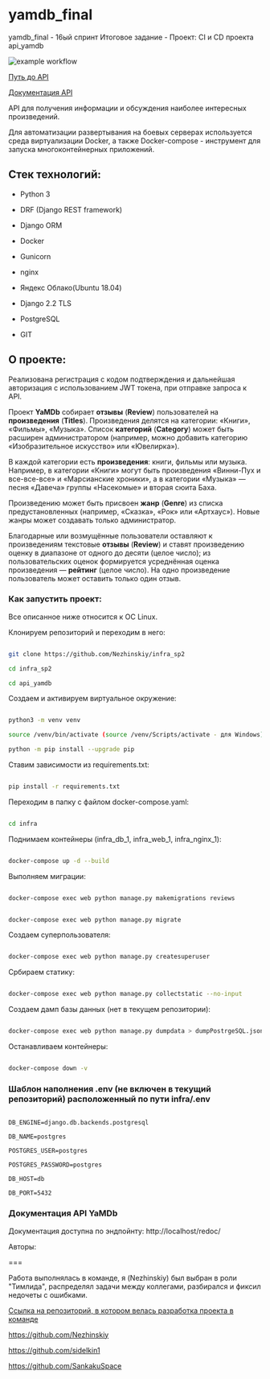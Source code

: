# yamdb_final
yamdb_final - 16ый спринт
Итоговое задание - Проект: CI и CD проекта api_yamdb

![example workflow](https://github.com/Nezhinskiy/yamdb_final/actions/workflows/yamdb_workflow.yml/badge.svg)

[Путь до API](http://51.250.108.30/api/v1/)

[Документация API](http://51.250.108.30/redoc/)

API для получения информации и обсуждения наиболее интересных произведений. 

Для автоматизации развертывания на боевых серверах используется среда виртуализации Docker, а также Docker-compose - инструмент для запуска многоконтейнерных приложений. 

 

## Стек технологий: 

- Python 3 

- DRF (Django REST framework) 

- Django ORM 

- Docker 

- Gunicorn 

- nginx 

- Яндекс Облако(Ubuntu 18.04) 

- Django 2.2 TLS 

- PostgreSQL 

- GIT 

 

## О проекте: 

Реализована регистрация с кодом подтверждения и дальнейшая авторизация с использованием JWT токена, при отправке запроса к API. 

 

Проект **YaMDb** собирает **отзывы** (**Review**) пользователей на **произведения** (**Titles**). Произведения делятся на категории: «Книги», «Фильмы», «Музыка». Список **категорий** (**Category**) может быть расширен администратором (например, можно добавить категорию «Изобразительное искусство» или «Ювелирка»). 

 

В каждой категории есть **произведения**: книги, фильмы или музыка. Например, в категории «Книги» могут быть произведения «Винни-Пух и все-все-все» и «Марсианские хроники», а в категории «Музыка» — песня «Давеча» группы «Насекомые» и вторая сюита Баха. 

 

Произведению может быть присвоен **жанр** (**Genre**) из списка предустановленных (например, «Сказка», «Рок» или «Артхаус»). Новые жанры может создавать только администратор. 

 

Благодарные или возмущённые пользователи оставляют к произведениям текстовые **отзывы** (**Review**) и ставят произведению оценку в диапазоне от одного до десяти (целое число); из пользовательских оценок формируется усреднённая оценка произведения — **рейтинг** (целое число). На одно произведение пользователь может оставить только один отзыв. 

 

### Как запустить проект: 

 

Все описанное ниже относится к ОС Linux. 

Клонируем репозиторий и переходим в него: 

```bash 

git clone https://github.com/Nezhinskiy/infra_sp2 

cd infra_sp2 

cd api_yamdb 

``` 

 

Создаем и активируем виртуальное окружение: 

```bash 

python3 -m venv venv 

source /venv/bin/activate (source /venv/Scripts/activate - для Windows) 

python -m pip install --upgrade pip 

``` 

 

Ставим зависимости из requirements.txt: 

```bash 

pip install -r requirements.txt 

``` 

 

Переходим в папку с файлом docker-compose.yaml: 

```bash 

cd infra 

``` 

 

Поднимаем контейнеры (infra_db_1, infra_web_1, infra_nginx_1): 

```bash 

docker-compose up -d --build 

``` 

 

Выполняем миграции: 

```bash 

docker-compose exec web python manage.py makemigrations reviews 

``` 

```bash 

docker-compose exec web python manage.py migrate 

``` 

 

Создаем суперпользователя: 

```bash 

docker-compose exec web python manage.py createsuperuser 

``` 

 

Србираем статику: 

```bash 

docker-compose exec web python manage.py collectstatic --no-input 

``` 

 

Создаем дамп базы данных (нет в текущем репозитории): 

```bash 

docker-compose exec web python manage.py dumpdata > dumpPostrgeSQL.json 

``` 

 

Останавливаем контейнеры: 

```bash 

docker-compose down -v 

``` 

 

### Шаблон наполнения .env (не включен в текущий репозиторий) расположенный по пути infra/.env 

``` 

DB_ENGINE=django.db.backends.postgresql 

DB_NAME=postgres 

POSTGRES_USER=postgres 

POSTGRES_PASSWORD=postgres 

DB_HOST=db 

DB_PORT=5432 

``` 

 

### Документация API YaMDb 

Документация доступна по эндпойнту: http://localhost/redoc/ 

 

Авторы: 

=== 

 Работа выполнялась в команде, я (Nezhinskiy) был выбран в роли "Тимлида", распределял задачи между коллегами, разбирался и фиксил недочеты с ошибками. 

[Ссылка на репозиторий, в котором велась разработка проекта в команде](https://github.com/Nezhinskiy/api_yamdb) 

 

https://github.com/Nezhinskiy 

https://github.com/sidelkin1 

https://github.com/SankakuSpace